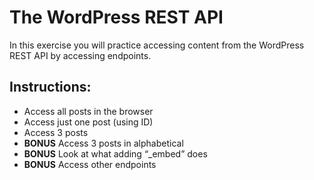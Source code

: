 # The WordPress REST API

In this exercise you will practice accessing content from the WordPress REST API by accessing endpoints.

## Instructions:

- Access all posts in the browser
- Access just one post (using ID)
- Access 3 posts
- **BONUS** Access 3 posts in alphabetical
- **BONUS** Look at what adding “\_embed” does
- **BONUS** Access other endpoints
